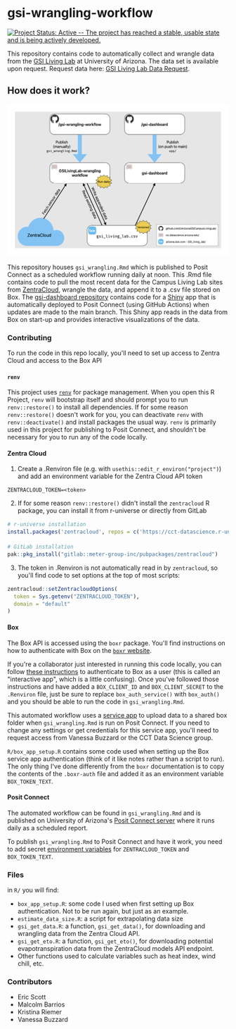 # gsi-wrangling-workflow

[![Project Status: Active -- The project has reached a stable, usable state and is being actively developed.](https://www.repostatus.org/badges/latest/active.svg)](https://www.repostatus.org/#active)

This repository contains code to automatically collect and wrangle data from the [GSI Living Lab](https://udallcenter.arizona.edu/news/campus-living-lab-creating-more-sustainable-campus-designing-building-and-monitoring-green) at University of Arizona.
The data set is available upon request.
Request data here: [GSI Living Lab Data Request](https://forms.gle/63qWCybhvHaHunuH6).

## How does it work?

![](flowchart.png)

This repository houses `gsi_wrangling.Rmd` which is published to Posit Connect as a scheduled workflow running daily at noon.
This .Rmd file contains code to pull the most recent data for the Campus Living Lab sites from [ZentraCloud](https://zentracloud.com/), wrangle the data, and append it to a .csv file stored on Box.
The [gsi-dashboard repository](https://github.com/UArizonaGSICampusLivingLab/gsi-dashboard) contains code for a [Shiny](https://shiny.posit.co/) app that is automatically deployed to Posit Connect (using GitHub Actions) when updates are made to the main branch.
This Shiny app reads in the data from Box on start-up and provides interactive visualizations of the data.

### Contributing

To run the code in this repo locally, you'll need to set up access to Zentra Cloud and access to the Box API

#### `renv`

This project uses [`renv`](https://rstudio.github.io/renv/) for package management.
When you open this R Project, `renv` will bootstrap itself and should prompt you to run `renv::restore()` to install all dependencies.
If for some reason `renv::restore()` doesn't work for you, you can deactivate `renv` with `renv::deactivate()` and install packages the usual way.
`renv` is primarily used in this project for publishing to Posit Connect, and shouldn't be necessary for you to run any of the code locally.

#### Zentra Cloud

1.  Create a .Renviron file (e.g. with `usethis::edit_r_environ("project")`) and add an environment variable for the Zentra Cloud API token

```         
ZENTRACLOUD_TOKEN=<token>
```

2.  If for some reason `renv::restore()` didn't install the `zentracloud` R package, you can install it from r-universe or directly from GitLab

``` r
# r-universe installation
install.packages('zentracloud', repos = c('https://cct-datascience.r-universe.dev', 'https://cloud.r-project.org'))

# GitLab installation
pak::pkg_install("gitlab::meter-group-inc/pubpackages/zentracloud")
```

3.  The token in .Renviron is not automatically read in by `zentracloud`, so you'll find code to set options at the top of most scripts:

``` r
zentracloud::setZentracloudOptions(
  token = Sys.getenv("ZENTRACLOUD_TOKEN"),
  domain = "default"
)
```

#### Box

The Box API is accessed using the `boxr` package.
You'll find instructions on how to authenticate with Box on the [`boxr` website](https://r-box.github.io/boxr/articles/boxr.html).

If you're a collaborator just interested in running this code locally, you can follow [these instructions](https://r-box.github.io/boxr/articles/boxr-app-interactive.html) to authenticate to Box as a user (this is called an "interactive app", which is a little confusing).
Once you've followed those instructions and have added a `BOX_CLIENT_ID` and `BOX_CLIENT_SECRET` to the `.Renviron` file, just be sure to replace `box_auth_service()` with `box_auth()` and you should be able to run the code in `gsi_wrangling.Rmd`.

This automated workflow uses a [service app](https://r-box.github.io/boxr/articles/boxr-app-service.html) to upload data to a shared box folder when `gsi_wrangling.Rmd` is run on Posit Connect.
If you need to change any settings or get credentials for this service app, you'll need to request access from Vanessa Buzzard or the CCT Data Science group.

`R/box_app_setup.R` contains some code used when setting up the Box service app authentication (think of it like notes rather than a script to run).
The only thing I've done differently from the `boxr` documentation is to copy the contents of the `.boxr-auth` file and added it as an environment variable `BOX_TOKEN_TEXT`.

#### Posit Connect

The automated workflow can be found in `gsi_wrangling.Rmd` and is published on University of Arizona's [Posit Connect server](https://datascience.arizona.edu/analytics-powerhouse/rstudio-connect) where it runs daily as a scheduled report.

To publish `gsi_wrangling.Rmd` to Posit Connect and have it work, you need to add secret [environment variables](https://docs.posit.co/connect/user/content-settings/#content-vars) for `ZENTRACLOUD_TOKEN` and `BOX_TOKEN_TEXT`.

### Files

in `R/` you will find:

-   `box_app_setup.R`: some code I used when first setting up Box authentication. Not to be run again, but just as an example.
-   `estimate_data_size.R`: a script for extrapolating data size
-   `gsi_get_data.R`: a function, `gsi_get_data()`, for downloading and wrangling data from the Zentra Cloud API.
-   `gsi_get_eto.R`: a function, `gsi_get_eto()`, for downloading potential evapotranspiration data from the ZentraCloud models API endpoint.
-   Other functions used to calculate variables such as heat index, wind chill, etc.

### Contributors

<!-- eventually add CITATION.cff -->

-   Eric Scott
-   Malcolm Barrios
-   Kristina Riemer
-   Vanessa Buzzard
